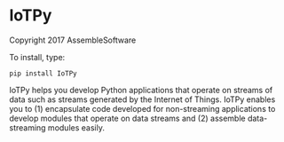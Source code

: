 # IoTPy
Copyright 2017 AssembleSoftware

To install, type:

    pip install IoTPy

IoTPy helps you develop Python applications that operate on streams of data such as streams generated by the Internet of Things. IoTPy enables you to (1) encapsulate code developed for non-streaming applications to develop modules that operate on data streams and (2) assemble data-streaming modules easily.
